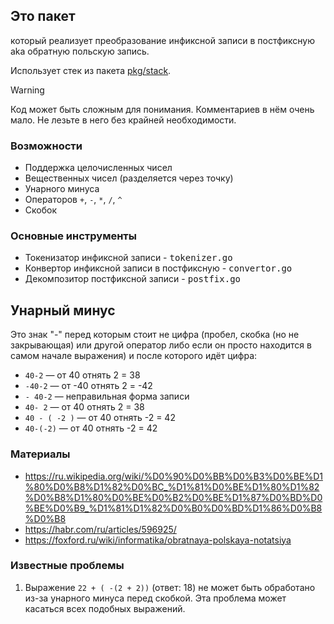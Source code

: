 ## Это пакет

который реализует преобразование инфиксной записи в постфиксную aka обратную польскую запись.

Использует стек из пакета [pkg/stack](../stack).

> [!WARNING]
> Код может быть сложным для понимания. Комментариев в нём очень мало.
> Не лезьте в него без крайней необходимости.

### Возможности

* Поддержка целочисленных чисел
* Вещественных чисел (разделяется через точку)
* Унарного минуса
* Операторов `+`, `-`, `*`, `/`, `^`
* Скобок

### Основные инструменты

* Токенизатор инфиксной записи - <kbd>tokenizer.go</kbd>
* Конвертор инфиксной записи в постфиксную - <kbd>convertor.go</kbd>
* Декомпозитор постфиксной записи - <kbd>postfix.go</kbd>

## Унарный минус

Это знак "-" перед которым стоит не цифра (пробел, скобка (но не закрывающая) или другой оператор
либо если он просто находится в самом начале выражения) и после которого идёт цифра:

* `40-2` — от 40 отнять 2 = 38
* `-40-2` — от -40 отнять 2 = -42
* `- 40-2` — неправильная форма записи
* `40- 2` — от 40 отнять 2 = 38
* `40 - ( -2 )` — от 40 отнять -2 = 42
* `40-(-2)` — от 40 отнять -2 = 42

### Материалы

* https://ru.wikipedia.org/wiki/%D0%90%D0%BB%D0%B3%D0%BE%D1%80%D0%B8%D1%82%D0%BC_%D1%81%D0%BE%D1%80%D1%82%D0%B8%D1%80%D0%BE%D0%B2%D0%BE%D1%87%D0%BD%D0%BE%D0%B9_%D1%81%D1%82%D0%B0%D0%BD%D1%86%D0%B8%D0%B8
* https://habr.com/ru/articles/596925/
* https://foxford.ru/wiki/informatika/obratnaya-polskaya-notatsiya

### Известные проблемы

1. Выражение `22 + ( -(2 + 2))` (ответ: 18) не может быть обработано из-за унарного минуса перед скобкой. Эта проблема
   может касаться всех подобных выражений.
